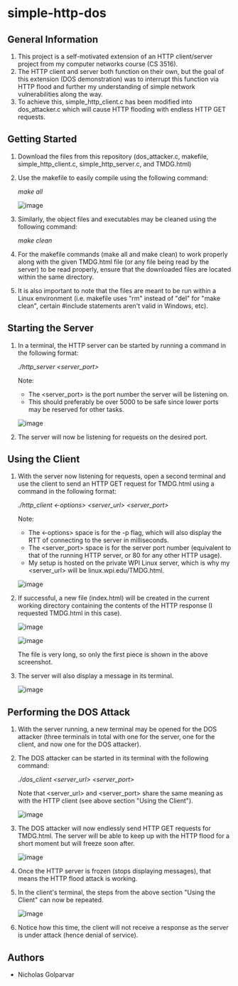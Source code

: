 # simple-http-dos

## General Information
1. This project is a self-motivated extension of an HTTP client/server project from my computer networks course (CS 3516).
2. The HTTP client and server both function on their own, but the goal of this extension (DOS demonstration) was to interrupt this function via HTTP flood and further my understanding of simple network vulnerabilities along the way.
3. To achieve this, simple_http_client.c has been modified into dos_attacker.c which will cause HTTP flooding with endless HTTP GET requests.

## Getting Started
1. Download the files from this repository (dos_attacker.c, makefile, simple_http_client.c, simple_http_server.c, and TMDG.html)
2. Use the makefile to easily compile using the following command:

   _make all_

    ![image](https://github.com/user-attachments/assets/e4cea051-c71e-4ccd-b0eb-17c7823d5029)


3. Similarly, the object files and executables may be cleaned using the following command:

   _make clean_

4. For the makefile commands (make all and make clean) to work properly along with the given TMDG.html file (or any file being read by the server) to be read properly, ensure that the downloaded files are located within the same directory.

5. It is also important to note that the files are meant to be run within a Linux environment (i.e. makefile uses "rm" instead of "del" for "make clean", certain #include statements aren't valid in Windows, etc).

## Starting the Server

1. In a terminal, the HTTP server can be started by running a command in the following format:

   _./http_server <server_port>_

    Note:
    - The <server_port> is the port number the server will be listening on.
    - This should preferably be over 5000 to be safe since lower ports may be reserved for other tasks.

    ![image](https://github.com/user-attachments/assets/993cc864-bf34-498e-bf5a-bf64dc3bad5a)

2. The server will now be listening for requests on the desired port.

## Using the Client

1. With the server now listening for requests, open a second terminal and use the client to send an HTTP GET request for TMDG.html using a command in the following format:

   _./http_client <-options> <server_url> <server_port>_

   Note:
   - The <-options> space is for the -p flag, which will also display the RTT of connecting to the server in milliseconds.
   - The <server_port> space is for the server port number (equivalent to that of the running HTTP server, or 80 for any other HTTP usage).
   - My setup is hosted on the private WPI Linux server, which is why my <server_url> will be linux.wpi.edu/TMDG.html.

    ![image](https://github.com/user-attachments/assets/4f3485a1-0e1f-41ff-94f0-1b7943a974d7)

2. If successful, a new file (index.html) will be created in the current working directory containing the contents of the HTTP response (I requested TMDG.html in this case).

    ![image](https://github.com/user-attachments/assets/027f2f0b-9141-4483-bf9d-5cc342561366)


    ![image](https://github.com/user-attachments/assets/2462eb3f-cdd7-415a-b3aa-86edd249f993)

   The file is very long, so only the first piece is shown in the above screenshot.

3. The server will also display a message in its terminal.

    ![image](https://github.com/user-attachments/assets/7b712085-5e4c-4d0a-a364-b9f2f83c7639)

## Performing the DOS Attack

1. With the server running, a new terminal may be opened for the DOS attacker (three terminals in total with one for the server, one for the client, and now one for the DOS attacker).
  
2. The DOS attacker can be started in its terminal with the following command:

   _./dos_client <server_url> <server_port>_

   Note that <server_url> and <server_port> share the same meaning as with the HTTP client (see above section "Using the Client").
   
    ![image](https://github.com/user-attachments/assets/a5f241f1-de59-43d1-a5ee-6209a7779a1f)

4. The DOS attacker will now endlessly send HTTP GET requests for TMDG.html. The server will be able to keep up with the HTTP flood for a short moment but will freeze soon after.

    ![image](https://github.com/user-attachments/assets/cb0dd3d0-214f-4ad7-81aa-9118a0cc6459)

  
5. Once the HTTP server is frozen (stops displaying messages), that means the HTTP flood attack is working.

6. In the client's terminal, the steps from the above section "Using the Client" can now be repeated.

    ![image](https://github.com/user-attachments/assets/28a46fec-5036-4476-b738-a10941bae574)

7. Notice how this time, the client will not receive a response as the server is under attack (hence denial of service).

## Authors
 - Nicholas Golparvar
